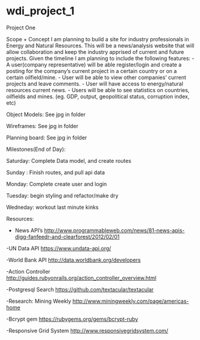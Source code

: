wdi_project_1
=============
Project One

Scope + Concept
	I am planning to build a site for industry professionals in Energy and Natural Resources. This will be a news/analysis website that will allow collaboration and keep the industry apprised of current and future projects. Given the timeline I am planning to include the following features:
	- A user(company representative) will be able register/login and create a posting for the company’s current project in a certain country or on a certain oilfield/mine.
	- User will be able to view other companies’ current projects and leave comments.
	- User will have access to energy/natural resources current news.
	- Users will be able to see statistics on countries, oilfields and mines. (eg. GDP, output, geopolitical status, corruption index, etc)

Object Models: See jpg in folder

Wireframes: See jpg in folder

Planning board: See jpg in folder

Milestones(End of Day):

Saturday: Complete Data model, and create routes

Sunday : Finish routes, and pull api data

Monday: Complete create user and login

Tuesday: begin styling and refactor/make dry

Wedneday: workout last minute kinks

	
Resources:

- News API’s
http://www.programmableweb.com/news/81-news-apis-digg-fanfeedr-and-clearforest/2012/02/01

-UN Data API
https://www.undata-api.org/

-World Bank API
http://data.worldbank.org/developers

-Action Controller
http://guides.rubyonrails.org/action_controller_overview.html

-Postgresql Search
https://github.com/textacular/textacular

-Research: Mining Weekly
http://www.miningweekly.com/page/americas-home

-Bcrypt gem
https://rubygems.org/gems/bcrypt-ruby

-Responsive Grid System
http://www.responsivegridsystem.com/
